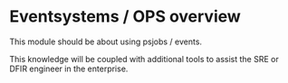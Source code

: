 
# Eventsystems / OPS overview

This module should be about using psjobs / events. 

This knowledge will be coupled with additional tools to assist the SRE or DFIR engineer in the enterprise. 
